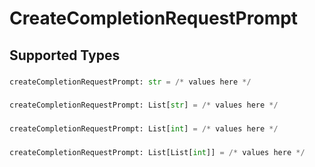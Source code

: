 # CreateCompletionRequestPrompt


## Supported Types

### 

```python
createCompletionRequestPrompt: str = /* values here */
```

### 

```python
createCompletionRequestPrompt: List[str] = /* values here */
```

### 

```python
createCompletionRequestPrompt: List[int] = /* values here */
```

### 

```python
createCompletionRequestPrompt: List[List[int]] = /* values here */
```

